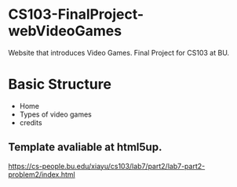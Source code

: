# CS103-FinalProject-webVideoGames
Website that introduces Video Games. Final Project for CS103 at BU.

# Basic Structure
* Home
* Types of video games
* credits

## Template avaliable at html5up.
https://cs-people.bu.edu/xiayu/cs103/lab7/part2/lab7-part2-problem2/index.html
